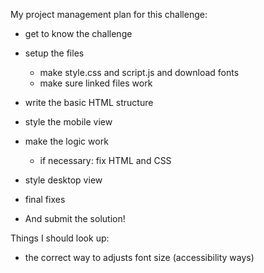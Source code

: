 My project management plan for this challenge:

- get to know the challenge
- setup the files
  - make style.css and script.js and download fonts
  - make sure linked files work
- write the basic HTML structure
- style the mobile view
- make the logic work
  - if necessary: fix HTML and CSS
- style desktop view
- final fixes

- And submit the solution!

Things I should look up:

- the correct way to adjusts font size (accessibility ways)
